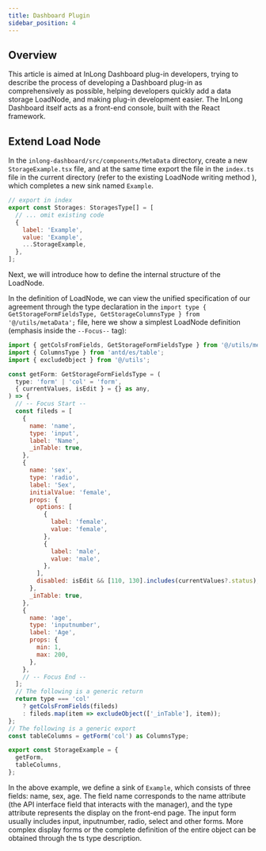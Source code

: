 ```yaml
---
title: Dashboard Plugin
sidebar_position: 4
---
```


## Overview

This article is aimed at InLong Dashboard plug-in developers, trying to describe the process of developing a Dashboard plug-in as comprehensively as possible, helping developers quickly add a data storage LoadNode, and making plug-in development easier.
The InLong Dashboard itself acts as a front-end console, built with the React framework.

## Extend Load Node

In the `inlong-dashboard/src/components/MetaData` directory, create a new `StorageExample.tsx` file, and at the same time export the file in the `index.ts` file in the current directory (refer to the existing LoadNode writing method ), which completes a new sink named `Example`.

````js
// export in index
export const Storages: StoragesType[] = [
  // ... omit existing code
  {
    label: 'Example',
    value: 'Example',
    ...StorageExample,
  },
];
````

Next, we will introduce how to define the internal structure of the LoadNode.

In the definition of LoadNode, we can view the unified specification of our agreement through the type declaration in the `import type { GetStorageFormFieldsType, GetStorageColumnsType } from '@/utils/metaData';` file, here we show a simplest LoadNode definition (emphasis inside the `--Focus--` tag):

````js
import { getColsFromFields, GetStorageFormFieldsType } from '@/utils/metaData';
import { ColumnsType } from 'antd/es/table';
import { excludeObject } from '@/utils';

const getForm: GetStorageFormFieldsType = (
  type: 'form' | 'col' = 'form',
  { currentValues, isEdit } = {} as any,
) => {
  // -- Focus Start --
  const fileds = [
    {
      name: 'name',
      type: 'input',
      label: 'Name',
      _inTable: true,
    },
    {
      name: 'sex',
      type: 'radio',
      label: 'Sex',
      initialValue: 'female',
      props: {
        options: [
          {
            label: 'female',
            value: 'female',
          },
          {
            label: 'male',
            value: 'male',
          },
        ],
        disabled: isEdit && [110, 130].includes(currentValues?.status),
      },
      _inTable: true,
    },
    {
      name: 'age',
      type: 'inputnumber',
      label: 'Age',
      props: {
        min: 1,
        max: 200,
      },
    },
    // -- Focus End --
  ];
  // The following is a generic return
  return type === 'col'
    ? getColsFromFields(fileds)
    : fileds.map(item => excludeObject(['_inTable'], item));
};
// The following is a generic export
const tableColumns = getForm('col') as ColumnsType;

export const StorageExample = {
  getForm,
  tableColumns,
};
````

In the above example, we define a sink of `Example`, which consists of three fields: name, sex, age. The field name corresponds to the name attribute (the API interface field that interacts with the manager), and the type attribute represents the display on the front-end page. The input form usually includes input, inputnumber, radio, select and other forms. More complex display forms or the complete definition of the entire object can be obtained through the ts type description.